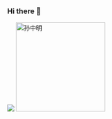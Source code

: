 ### Hi there 👋

![ ](https://github-readme-stats.vercel.app/api?username=hiszm&count_private=true)
<img src="https://github.com/user-attachments/assets/8632861e-2f32-4e09-a41c-a57056f28d5b" width=205px; alt="孙中明">

<!--
**hiszm/hiszm** is a ✨ _special_ ✨ repository because its `README.md` (this file) appears on your GitHub profile.

Here are some ideas to get you started:

- 🔭 I’m currently working on ...
- 🌱 I’m currently learning ...
- 👯 I’m looking to collaborate on ...
- 🤔 I’m looking for help with ...
- 💬 Ask me about ...
- 📫 How to reach me: ...
- 😄 Pronouns: ...
- ⚡ Fun fact: ...
-->
